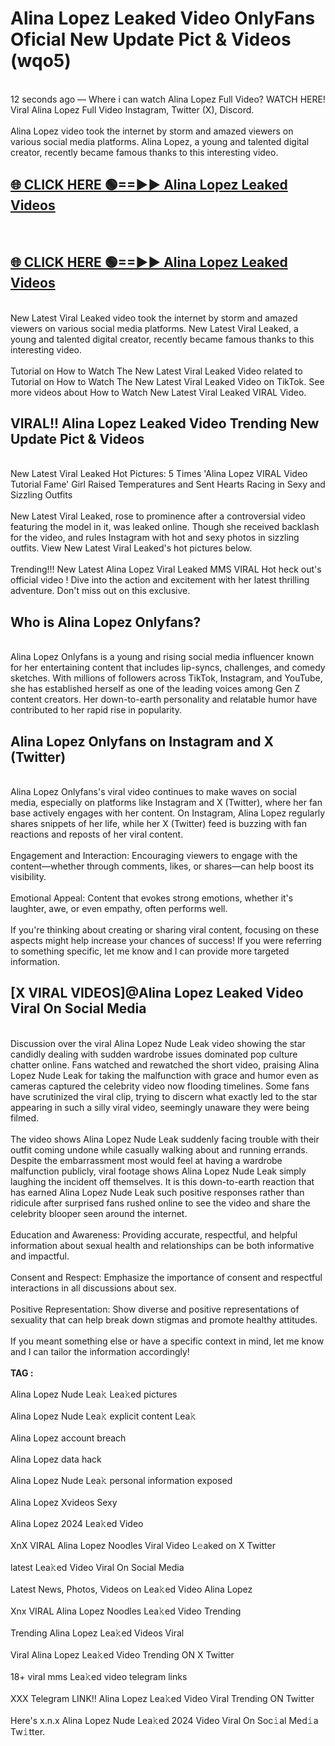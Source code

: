 # Alina Lopez Leaked Video OnlyFans Oficial New Update Pict & Videos (wqo5)
<br>
12 seconds ago — Where i can watch Alina Lopez Full Video? WATCH HERE! Viral Alina Lopez Full Video Instagram, Twitter (X), Discord.
<br><br>
Alina Lopez video took the internet by storm and amazed viewers on various social media platforms. Alina Lopez, a young and talented digital creator, recently became famous thanks to this interesting video.
<br>
<h2><a href="https://play.trustnlinepharmacy.us?title=Alina_Lopez">🌐 CLICK HERE 🟢==►► Alina Lopez Leaked Videos</a></h2>
<br>
<h2><a href="https://play.trustnlinepharmacy.us?title=Alina_Lopez">🌐 CLICK HERE 🟢==►► Alina Lopez Leaked Videos</a></h2>
<br>
New Latest Viral Leaked video took the internet by storm and amazed viewers on various social media platforms. New Latest Viral Leaked, a young and talented digital creator, recently became famous thanks to this interesting video.
<br><br>
Tutorial on How to Watch The New Latest Viral Leaked Video related to Tutorial on How to Watch The New Latest Viral Leaked Video on TikTok. See more videos about How to Watch New Latest Viral Leaked VIRAL Video.
<br>
<h2>VIRAL!! Alina Lopez Leaked Video Trending New Update Pict & Videos</h2>
<br>
New Latest Viral Leaked Hot Pictures: 5 Times 'Alina Lopez VIRAL Video Tutorial Fame' Girl Raised Temperatures and Sent Hearts Racing in Sexy and Sizzling Outfits
<br><br>
New Latest Viral Leaked, rose to prominence after a controversial video featuring the model in it, was leaked online. Though she received backlash for the video, and rules Instagram with hot and sexy photos in sizzling outfits. View New Latest Viral Leaked's hot pictures below.
<br><br>
Trending!!! New Latest Alina Lopez Viral Leaked MMS VIRAL Hot heck out's official video ! Dive into the action and excitement with her latest thrilling adventure. Don't miss out on this exclusive.
<br>
<h2>Who is Alina Lopez Onlyfans?</h2>
<br>
Alina Lopez Onlyfans is a young and rising social media influencer known for her entertaining content that includes lip-syncs, challenges, and comedy sketches. With millions of followers across TikTok, Instagram, and YouTube, she has established herself as one of the leading voices among Gen Z content creators. Her down-to-earth personality and relatable humor have contributed to her rapid rise in popularity.
<br>
<h2>Alina Lopez Onlyfans on Instagram and X (Twitter)</h2>
<br>
Alina Lopez Onlyfans's viral video continues to make waves on social media, especially on platforms like Instagram and X (Twitter), where her fan base actively engages with her content. On Instagram, Alina Lopez regularly shares snippets of her life, while her X (Twitter) feed is buzzing with fan reactions and reposts of her viral content.
<br><br>
Engagement and Interaction: Encouraging viewers to engage with the content—whether through comments, likes, or shares—can help boost its visibility.
<br><br>
Emotional Appeal: Content that evokes strong emotions, whether it's laughter, awe, or even empathy, often performs well.
<br><br>
If you're thinking about creating or sharing viral content, focusing on these aspects might help increase your chances of success! If you were referring to something specific, let me know and I can provide more targeted information.
<br>
<h2>[X VIRAL VIDEOS]@Alina Lopez Leaked Video Viral On Social Media</h2>
<br>
Discussion over the viral Alina Lopez Nude Leak video showing the star candidly dealing with sudden wardrobe issues dominated pop culture chatter online. Fans watched and rewatched the short video, praising Alina Lopez Nude Leak for taking the malfunction with grace and humor even as cameras captured the celebrity video now flooding timelines. Some fans have scrutinized the viral clip, trying to discern what exactly led to the star appearing in such a silly viral video, seemingly unaware they were being filmed.
<br><br>
The video shows Alina Lopez Nude Leak suddenly facing trouble with their outfit coming undone while casually walking about and running errands. Despite the embarrassment most would feel at having a wardrobe malfunction publicly, viral footage shows Alina Lopez Nude Leak simply laughing the incident off themselves. It is this down-to-earth reaction that has earned Alina Lopez Nude Leak such positive responses rather than ridicule after surprised fans rushed online to see the video and share the celebrity blooper seen around the internet.
<br><br>
Education and Awareness: Providing accurate, respectful, and helpful information about sexual health and relationships can be both informative and impactful.
<br><br>
Consent and Respect: Emphasize the importance of consent and respectful interactions in all discussions about sex.
<br><br>
Positive Representation: Show diverse and positive representations of sexuality that can help break down stigmas and promote healthy attitudes.
<br><br>
If you meant something else or have a specific context in mind, let me know and I can tailor the information accordingly!
<br><br>
<strong>TAG :</strong>
<br><br>
Alina Lopez Nude Lea𝚔 Lea𝚔ed pictures
<br><br>
Alina Lopez Nude Lea𝚔 explicit content Lea𝚔
<br><br>
Alina Lopez account breach
<br><br>
Alina Lopez data hack
<br><br>
Alina Lopez Nude Lea𝚔 personal information exposed
<br><br>
Alina Lopez Xvideos Sexy
<br><br>
Alina Lopez 2024 Lea𝚔ed Video
<br><br>
XnX VIRAL Alina Lopez Noodles Viral Video L𝚎aked on X Twitter
<br><br>
latest Lea𝚔ed Video Viral On Social Media
<br><br>
Latest News, Photos, Videos on Lea𝚔ed Video Alina Lopez
<br><br>
Xnx VIRAL Alina Lopez Noodles Lea𝚔ed Video Trending
<br><br>
Trending Alina Lopez Lea𝚔ed Videos Viral
<br><br>
Viral Alina Lopez Lea𝚔ed Video Trending ON X Twitter
<br><br>
18+ viral mms Lea𝚔ed video telegram links
<br><br>
XXX Telegram LINK!! Alina Lopez Lea𝚔ed Video Viral Trending ON Twitter
<br><br>
Here's x.n.x Alina Lopez Nude Lea𝚔ed 2024 Video Viral On Soc𝚒al Med𝚒a Tw𝚒tter.